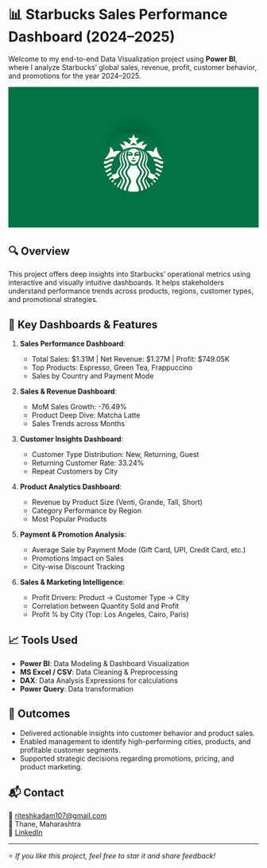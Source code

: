 # 📊 Starbucks Sales Performance Dashboard (2024–2025)

Welcome to my end-to-end Data Visualization project using **Power BI**, where I analyze Starbucks’ global sales, revenue, profit, customer behavior, and promotions for the year 2024–2025.

![image alt](https://github.com/Madmax107/Starbucks-Sales-Performance-Dashboard-2024-2025/blob/8d3308a64f76052f0cbdefc1441d0b4c473ec256/Pngs/starbucks.jpg)

## 🔍 Overview

This project offers deep insights into Starbucks’ operational metrics using interactive and visually intuitive dashboards. It helps stakeholders understand performance trends across products, regions, customer types, and promotional strategies.

## 📌 Key Dashboards & Features

1. **Sales Performance Dashboard**:
   - Total Sales: $1.31M | Net Revenue: $1.27M | Profit: $749.05K
   - Top Products: Espresso, Green Tea, Frappuccino
   - Sales by Country and Payment Mode

2. **Sales & Revenue Dashboard**:
   - MoM Sales Growth: -76.49%
   - Product Deep Dive: Matcha Latte
   - Sales Trends across Months

3. **Customer Insights Dashboard**:
   - Customer Type Distribution: New, Returning, Guest
   - Returning Customer Rate: 33.24%
   - Repeat Customers by City

4. **Product Analytics Dashboard**:
   - Revenue by Product Size (Venti, Grande, Tall, Short)
   - Category Performance by Region
   - Most Popular Products

5. **Payment & Promotion Analysis**:
   - Average Sale by Payment Mode (Gift Card, UPI, Credit Card, etc.)
   - Promotions Impact on Sales
   - City-wise Discount Tracking

6. **Sales & Marketing Intelligence**:
   - Profit Drivers: Product → Customer Type → City
   - Correlation between Quantity Sold and Profit
   - Profit % by City (Top: Los Angeles, Cairo, Paris)

## 📈 Tools Used

- **Power BI**: Data Modeling & Dashboard Visualization
- **MS Excel / CSV**: Data Cleaning & Preprocessing
- **DAX**: Data Analysis Expressions for calculations
- **Power Query**: Data transformation

## 🚀 Outcomes

- Delivered actionable insights into customer behavior and product sales.
- Enabled management to identify high-performing cities, products, and profitable customer segments.
- Supported strategic decisions regarding promotions, pricing, and product marketing.


## 📬 Contact

📧 riteshkadam107@gmail.com  
📍 Thane, Maharashtra  
🔗 [LinkedIn](https://www.linkedin.com/in/ritesh-kadam-7477332ba/)

---

⭐ *If you like this project, feel free to star it and share feedback!*
